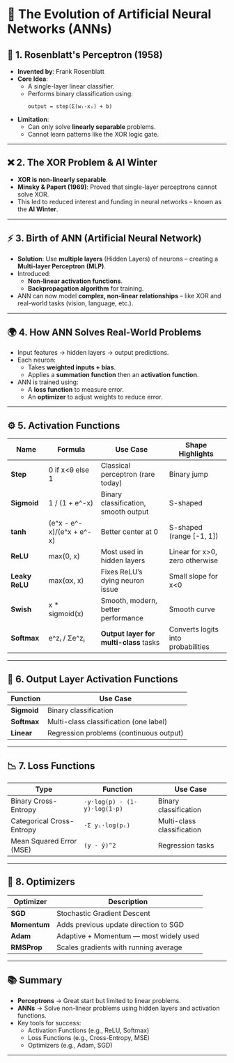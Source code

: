 # 🧠 The Evolution of Artificial Neural Networks (ANNs)

## 🌟 1. Rosenblatt's Perceptron (1958)
- **Invented by**: Frank Rosenblatt  
- **Core Idea**:  
  - A single-layer linear classifier.
  - Performs binary classification using:
    ```
    output = step(Σ(wᵢ·xᵢ) + b)
    ```
- **Limitation**:  
  - Can only solve **linearly separable** problems.
  - Cannot learn patterns like the XOR logic gate.

---

## ❌ 2. The XOR Problem & AI Winter
- **XOR is non-linearly separable**.
- **Minsky & Papert (1969)**: Proved that single-layer perceptrons cannot solve XOR.
- This led to reduced interest and funding in neural networks – known as the **AI Winter**.

---

## ⚡️ 3. Birth of ANN (Artificial Neural Network)
- **Solution**: Use **multiple layers** (Hidden Layers) of neurons – creating a **Multi-layer Perceptron (MLP)**.
- Introduced:
  - **Non-linear activation functions**.
  - **Backpropagation algorithm** for training.
- ANN can now model **complex, non-linear relationships** – like XOR and real-world tasks (vision, language, etc.).

---

## 🌍 4. How ANN Solves Real-World Problems
- Input features → hidden layers → output predictions.
- Each neuron:
  - Takes **weighted inputs + bias**.
  - Applies a **summation function** then an **activation function**.
- ANN is trained using:
  - A **loss function** to measure error.
  - An **optimizer** to adjust weights to reduce error.

---

## ⚙️ 5. Activation Functions

| Name          | Formula                           | Use Case                              | Shape Highlights                        |
|---------------|-----------------------------------|----------------------------------------|------------------------------------------|
| **Step**      | 0 if x<θ else 1                  | Classical perceptron (rare today)      | Binary jump                              |
| **Sigmoid**   | 1 / (1 + e^-x)                   | Binary classification, smooth output   | S-shaped                                 |
| **tanh**      | (e^x - e^-x)/(e^x + e^-x)        | Better center at 0                     | S-shaped (range [-1, 1])                 |
| **ReLU**      | max(0, x)                        | Most used in hidden layers             | Linear for x>0, zero otherwise           |
| **Leaky ReLU**| max(αx, x)                       | Fixes ReLU’s dying neuron issue        | Small slope for x<0                      |
| **Swish**     | x * sigmoid(x)                   | Smooth, modern, better performance     | Smooth curve                             |
| **Softmax**   | e^zᵢ / Σe^zⱼ                     | **Output layer for multi-class** tasks | Converts logits into probabilities       |

---

## 🎯 6. Output Layer Activation Functions

| Function     | Use Case                                 |
|--------------|------------------------------------------|
| **Sigmoid**  | Binary classification                    |
| **Softmax**  | Multi-class classification (one label)   |
| **Linear**   | Regression problems (continuous output)  |

---

## 📉 7. Loss Functions

| Type            | Function              | Use Case                         |
|-----------------|-----------------------|----------------------------------|
| Binary Cross-Entropy | `-y·log(p) - (1-y)·log(1-p)` | Binary classification            |
| Categorical Cross-Entropy | `-Σ yᵢ·log(pᵢ)`        | Multi-class classification       |
| Mean Squared Error (MSE) | `(y - ŷ)^2`              | Regression tasks                 |

---

## 🚀 8. Optimizers

| Optimizer   | Description                                 |
|-------------|---------------------------------------------|
| **SGD**     | Stochastic Gradient Descent                 |
| **Momentum**| Adds previous update direction to SGD       |
| **Adam**    | Adaptive + Momentum — most widely used      |
| **RMSProp** | Scales gradients with running average       |

---

## 📚 Summary
- **Perceptrons** → Great start but limited to linear problems.
- **ANNs** → Solve non-linear problems using hidden layers and activation functions.
- Key tools for success:
  - Activation Functions (e.g., ReLU, Softmax)
  - Loss Functions (e.g., Cross-Entropy, MSE)
  - Optimizers (e.g., Adam, SGD)

---
